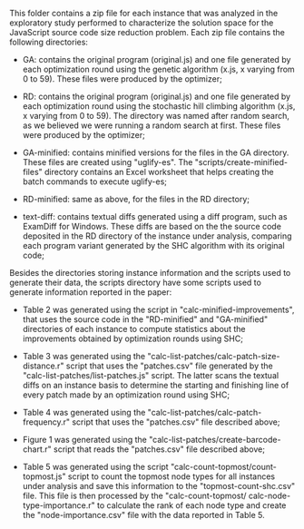 This folder contains a zip file for each instance that was analyzed in the exploratory study performed 
to characterize the solution space for the JavaScript source code size reduction problem. Each zip file
contains the following directories:

* GA: contains the original program (original.js) and one file generated by each optimization round
  using the genetic algorithm (x.js, x varying from 0 to 59). These files were produced by the 
  optimizer;

* RD: contains the original program (original.js) and one file generated by each optimization round
  using the stochastic hill climbing algorithm (x.js, x varying from 0 to 59). The directory was 
  named after random search, as we believed we were running a random search at first. These files 
  were produced by the optimizer;

* GA-minified: contains minified versions for the files in the GA directory. These files are created
  using "uglify-es". The "scripts/create-minified-files" directory contains an Excel worksheet that
  helps creating the batch commands to execute uglify-es;
  
* RD-minified: same as above, for the files in the RD directory;

* text-diff: contains textual diffs generated using a diff program, such as ExamDiff for Windows.
  These diffs are based on the the source code deposited in the RD directory of the instance under
  analysis, comparing each program variant generated by the SHC algorithm with its original code;

  
Besides the directories storing instance information and the scripts used to generate their data,
the scripts directory have some scripts used to generate information reported in the paper:

* Table 2 was generated using the script in "calc-minified-improvements", that uses the source
  code in the "RD-minified" and "GA-minified" directories of each instance to compute statistics
  about the improvements obtained by optimization rounds using SHC;

* Table 3 was generated using the "calc-list-patches/calc-patch-size-distance.r" script that uses
  the "patches.csv" file generated by the "calc-list-patches/list-patches.js" script. The latter
  scans the textual diffs on an instance basis to determine the starting and finishing line of 
  every patch made by an optimization round using SHC;

* Table 4 was generated using the "calc-list-patches/calc-patch-frequency.r" script that uses
  the "patches.csv" file described above;

* Figure 1 was generated using the "calc-list-patches/create-barcode-chart.r" script that reads 
  the "patches.csv" file described above;

* Table 5 was generated using the script "calc-count-topmost/count-topmost.js" script to count 
  the topmost node types for all instances under analysis and save this information to the 
  "topmost-count-shc.csv" file. This file is then processed by the "calc-count-topmost/
  calc-node-type-importance.r" to calculate the rank of each node type and create the 
  "node-importance.csv" file with the data reported in Table 5.
